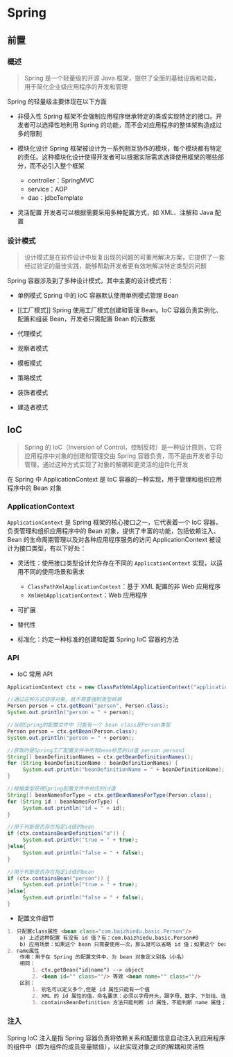 # Spring

## 前置

### 概述

> Spring 是一个轻量级的开源 Java 框架，提供了全面的基础设施和功能，用于简化企业级应用程序的开发和管理

Spring 的轻量级主要体现在以下方面
- 非侵入性
  Spring 框架不会强制应用程序继承特定的类或实现特定的接口。开发者可以选择性地利用 Spring 的功能，而不会对应用程序的整体架构造成过多的限制

- 模块化设计
  Spring 框架被设计为一系列相互协作的模块，每个模块都有特定的责任。这种模块化设计使得开发者可以根据实际需求选择使用框架的哪些部分，而不必引入整个框架
  - controller：SpringMVC
  - service：AOP
  - dao：jdbcTemplate

- 灵活配置
  开发者可以根据需要采用多种配置方式，如 XML、注解和 Java 配置
### 设计模式

> 设计模式是在软件设计中反复出现的问题的可重用解决方案，它提供了一套经过验证的最佳实践，能够帮助开发者更有效地解决特定类型的问题

Spring 容器涉及到了多种设计模式，其中主要的设计模式有：
- 单例模式
  Spring 中的 IoC 容器默认使用单例模式管理 Bean

- [[工厂模式]]
  Spring 使用工厂模式创建和管理 Bean。IoC 容器负责实例化、配置和组装 Bean，开发者只需配置 Bean 的元数据

- 代理模式

- 观察者模式

- 模板模式

- 策略模式

- 装饰者模式

- 建造者模式
##  IoC

> Spring 的 IoC（Inversion of Control，控制反转）是一种设计原则，它将应用程序中对象的创建和管理交由 Spring 容器负责，而不是由开发者手动管理，通过这种方式实现了对象的解耦和更灵活的组件化开发

在 Spring 中 ApplicationContext 是 IoC 容器的一种实现，用于管理和组织应用程序中的 Bean 对象
### ApplicationContext

`ApplicationContext` 是 Spring 框架的核心接口之一，它代表着一个 IoC 容器，负责管理和组织应用程序中的 Bean 对象，提供了丰富的功能，包括依赖注入、Bean 的生命周期管理以及对各种应用程序服务的访问
ApplicationContext 被设计为接口类型，有以下好处：
- 灵活性：使用接口类型设计允许存在不同的 `ApplicationContext` 实现，以适用不同的使用场景和需求
  - `ClassPathXmlApplicationContext`：基于 XML 配置的非 Web 应用程序
  - `XmlWebApplicationContext`：Web 应用程序

- 可扩展

- 替代性

- 标准化：约定一种标准的创建和配置 Spring IoC 容器的方法
### API

- IoC 常用 API

```java
ApplicationContext ctx = new ClassPathXmlApplicationContext("applicationContext.xml")

//通过这种⽅式获得对象，就不需要强制类型转换
Person person = ctx.getBean("person", Person.class);
System.out.println("person = " + person);

//当前Spring的配置⽂件中 只能有⼀个 bean class是Person类型
Person person = ctx.getBean(Person.class);
System.out.println("person = " + person);

//获取的是Spring⼯⼚配置⽂件中所有bean标签的id值 person person1
String[] beanDefinitionNames = ctx.getBeanDefinitionNames();
for (String beanDefinitionName : beanDefinitionNames) {
     System.out.println("beanDefinitionName = " + beanDefinitionName);
}

//根据类型获得Spring配置⽂件中对应的id值
String[] beanNamesForType = ctx.getBeanNamesForType(Person.class);
for (String id : beanNamesForType) {
     System.out.println("id = " + id);
}

//⽤于判断是否存在指定id值的bean
if (ctx.containsBeanDefinition("a")) {
     System.out.println("true = " + true);
}else{
     System.out.println("false = " + false);
}

//⽤于判断是否存在指定id值的bean
if (ctx.containsBean("person")) {
     System.out.println("true = " + true);
}else{
     System.out.println("false = " + false);
}
```

- 配置文件细节

```markdown
1. 只配置class属性 <bean class="com.baizhiedu.basic.Person"/>
	a) 上述这种配置 有没有 id 值？有：com.baizhiedu.basic.Person#0
	b) 应⽤场景：如果这个 bean 只需要使⽤⼀次，那么就可以省略 id 值；如果这个 bean 会使⽤多次，或者被其他 bean 引⽤则需要设置 id 值
2. name属性
	作⽤：⽤于在 Spring 的配置⽂件中，为 bean 对象定义别名（⼩名）
	相同：
 		1. ctx.getBean("id|name") --> object
 		2. <bean id="" class=""/> 等效 <bean name="" class=""/>
	区别：
 		1. 别名可以定义多个,但是 id 属性只能有⼀个值
		2. XML 的 id 属性的值，命名要求：必须以字母开头，跟字⺟、数字、下划线、连字符。不能以特殊字符开头 /person；name属性的值，命名没有要求。XML发展到了今天：ID 属性已不存在限制
		3. containsBeanDefinition 方法只能判断 id 属性，不能判断 name 属性；containsBean 方法即可以判断 id 属性，也可以判断 name 属性
```

### 注入

Spring IoC 注入是指 Spring 容器负责将依赖关系和配置信息自动注入到应用程序的组件中（即为组件的成员变量赋值），以此实现对象之间的解耦和灵活性

